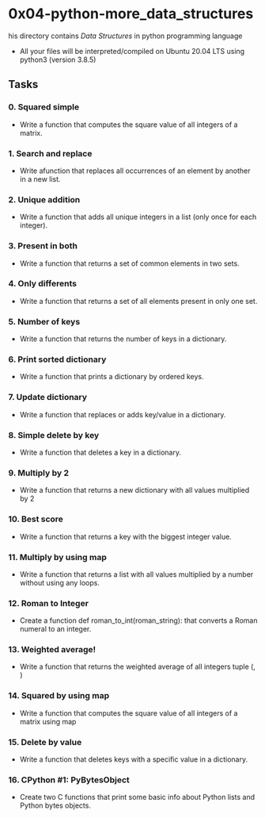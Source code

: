 # 0x04-python-more_data_structures
his directory contains *Data Structures* in  python programming language
- All your files will be interpreted/compiled on Ubuntu 20.04 LTS using python3 (version 3.8.5)

## Tasks
### 0. Squared simple
- Write a function that computes the square value of all integers of a matrix.

### 1. Search and replace
- Write afunction that replaces all occurrences of an element by another in a new list.

### 2. Unique addition
- Write a function that adds all unique integers in a list (only once for each integer).

### 3. Present in both
- Write a function that returns a set of common elements in two sets.

### 4. Only differents
- Write a function that returns a set of all elements present in only one set.

### 5. Number of keys
- Write a function that returns the number of keys in a dictionary.

### 6. Print sorted dictionary
- Write a function that prints a dictionary by ordered keys.

### 7. Update dictionary
- Write a function that replaces or adds key/value in a dictionary.

### 8. Simple delete by key
- Write a function that deletes a key in a dictionary.

### 9. Multiply by 2
- Write a function that returns a new dictionary with all values multiplied by 2

### 10. Best score
- Write a function that returns a key with the biggest integer value.

### 11. Multiply by using map
- Write a function that returns a list with all values multiplied by a number without using any loops.

### 12. Roman to Integer
- Create a function def roman_to_int(roman_string): that converts a Roman numeral to an integer.

### 13. Weighted average!
- Write a function that returns the weighted average of all integers tuple (<score>, <weight>)

### 14. Squared by using map
- Write a function that computes the square value of all integers of a matrix using map

### 15. Delete by value
- Write a function that deletes keys with a specific value in a dictionary.

### 16. CPython #1: PyBytesObject
- Create two C functions that print some basic info about Python lists and Python bytes objects.
